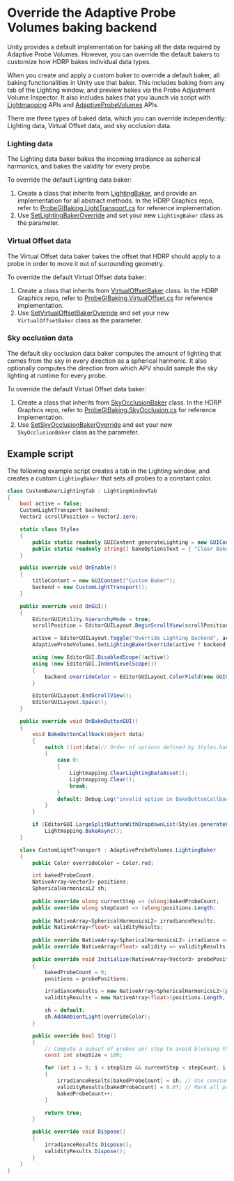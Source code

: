 # Override the Adaptive Probe Volumes baking backend

Unity provides a default implementation for baking all the data required by Adaptive Probe Volumes. However, you can override the default bakers to customize how HDRP bakes individual data types.
	
When you create and apply a custom baker to override a default baker, all baking functionalities in Unity use that baker. This includes baking from any tab of the Lighting window, and preview bakes via the Probe Adjustment Volume Inspector. It also includes bakes that you launch via script with [Lightmapping](https://docs.unity3d.com/ScriptReference/Lightmapping.html) APIs and [AdaptiveProbeVolumes](https://docs.unity3d.com/Packages/com.unity.render-pipelines.core@17.0/api/UnityEngine.Rendering.AdaptiveProbeVolumes.html) APIs.
	

There are three types of baked data, which you can override independently: Lighting data, Virtual Offset data, and sky occlusion data.

### Lighting data
	
The Lighting data baker bakes the incoming irradiance as spherical harmonics, and bakes the validity for every probe.

To override the default Lighting data baker:

1. Create a class that inherits from [LightingBaker](https://docs.unity3d.com/Packages/com.unity.render-pipelines.core@17.0/api/UnityEngine.Rendering.AdaptiveProbeVolumes.LightingBaker.html), and provide an implementation for all abstract methods. In the HDRP Graphics repo, refer to [ProbeGIBaking.LightTransport.cs](https://github.com/Unity-Technologies/Graphics/blob/master/Packages/com.unity.render-pipelines.core/Editor/Lighting/ProbeVolume/ProbeGIBaking.LightTransport.cs#L57) for reference implementation.
2. Use [SetLightingBakerOverride](https://docs.unity3d.com/Packages/com.unity.render-pipelines.core@17.0/api/UnityEngine.Rendering.AdaptiveProbeVolumes.html#UnityEngine_Rendering_AdaptiveProbeVolumes_SetLightingBakerOverride_UnityEngine_Rendering_AdaptiveProbeVolumes_LightingBaker_) and set your new `LightingBaker` class as the parameter.

### Virtual Offset data
	
The Virtual Offset data baker bakes the offset that HDRP should apply to a probe in order to move it out of surrounding geometry. 

To override the default Virtual Offset data baker:

1. Create a class that inherits from [VirtualOffsetBaker](https://docs.unity3d.com/Packages/com.unity.render-pipelines.core@17.0/api/UnityEngine.Rendering.AdaptiveProbeVolumes.VirtualOffsetBaker.html) class. In the HDRP Graphics repo, refer to [ProbeGIBaking.VirtualOffset.cs](https://github.com/Unity-Technologies/Graphics/blob/master/Packages/com.unity.render-pipelines.core/Editor/Lighting/ProbeVolume/ProbeGIBaking.VirtualOffset.cs#L44) for reference implementation.
2. Use [SetVirtualOffsetBakerOverride](https://docs.unity3d.com/Packages/com.unity.render-pipelines.core@17.0/api/UnityEngine.Rendering.AdaptiveProbeVolumes.html#UnityEngine_Rendering_AdaptiveProbeVolumes_SetVirtualOffsetBakerOverride_UnityEngine_Rendering_AdaptiveProbeVolumes_VirtualOffsetBaker_) and set your new `VirtualOffsetBaker` class as the parameter.

### Sky occlusion data
	
The default sky occlusion data baker computes the amount of lighting that comes from the sky in every direction as a spherical harmonic. It also optionally computes the direction from which APV should sample the sky lighting at runtime for every probe.

To override the default Virtual Offset data baker:

1. Create a class that inherits from [SkyOcclusionBaker](https://docs.unity3d.com/Packages/com.unity.render-pipelines.core@17.0/api/UnityEngine.Rendering.AdaptiveProbeVolumes.SkyOcclusionBaker.html) class. In the HDRP Graphics repo, refer to [ProbeGIBaking.SkyOcclusion.cs](https://github.com/Unity-Technologies/Graphics/blob/master/Packages/com.unity.render-pipelines.core/Editor/Lighting/ProbeVolume/ProbeGIBaking.SkyOcclusion.cs#L116) for reference implementation.
2. Use [SetSkyOcclusionBakerOverride](https://docs.unity3d.com/Packages/com.unity.render-pipelines.core@17.0/api/UnityEngine.Rendering.AdaptiveProbeVolumes.html#UnityEngine_Rendering_AdaptiveProbeVolumes_SetSkyOcclusionBakerOverride_UnityEngine_Rendering_AdaptiveProbeVolumes_SkyOcclusionBaker_) and set your new `SkyOcclusionBaker` class as the parameter.

## Example script

The following example script creates a tab in the Lighting window, and creates a custom `LightingBaker` that sets all probes to a constant color.
	
```cs
class CustomBakerLightingTab : LightingWindowTab
{
    bool active = false;
    CustomLightTransport backend;
    Vector2 scrollPosition = Vector2.zero;

    static class Styles
    {
        public static readonly GUIContent generateLighting = new GUIContent("Generate Lighting");
        public static readonly string[] bakeOptionsText = { "Clear Baked Data" };
    }

    public override void OnEnable()
    {
        titleContent = new GUIContent("Custom Baker");
        backend = new CustomLightTransport();
    }

    public override void OnGUI()
    {
        EditorGUIUtility.hierarchyMode = true;
        scrollPosition = EditorGUILayout.BeginScrollView(scrollPosition);

        active = EditorGUILayout.Toggle("Override Lighting Backend", active);
        AdaptiveProbeVolumes.SetLightingBakerOverride(active ? backend : null);

        using (new EditorGUI.DisabledScope(!active))
        using (new EditorGUI.IndentLevelScope())
        {
            backend.overrideColor = EditorGUILayout.ColorField(new GUIContent("Override Color"), backend.overrideColor, false, false, true);
        }

        EditorGUILayout.EndScrollView();
        EditorGUILayout.Space();
    }

    public override void OnBakeButtonGUI()
    {
        void BakeButtonCallback(object data)
        {
            switch ((int)data)// Order of options defined by Styles.bakeOptionsText
            {
                case 0:
                {
                    Lightmapping.ClearLightingDataAsset();
                    Lightmapping.Clear();
                    break;
                }
                default: Debug.Log("invalid option in BakeButtonCallback"); break;
            }
        }

        if (EditorGUI.LargeSplitButtonWithDropdownList(Styles.generateLighting, Styles.bakeOptionsText, BakeButtonCallback))
            Lightmapping.BakeAsync();
    }

    class CustomLightTransport : AdaptiveProbeVolumes.LightingBaker
    {
        public Color overrideColor = Color.red;

        int bakedProbeCount;
        NativeArray<Vector3> positions;
        SphericalHarmonicsL2 sh;
        
        public override ulong currentStep => (ulong)bakedProbeCount;
        public override ulong stepCount => (ulong)positions.Length;
        
        public NativeArray<SphericalHarmonicsL2> irradianceResults;
        public NativeArray<float> validityResults;
        
        public override NativeArray<SphericalHarmonicsL2> irradiance => irradianceResults;
        public override NativeArray<float> validity => validityResults;

        public override void Initialize(NativeArray<Vector3> probePositions)
        {
            bakedProbeCount = 0;
            positions = probePositions;

            irradianceResults = new NativeArray<SphericalHarmonicsL2>(positions.Length, Allocator.Persistent, NativeArrayOptions.UninitializedMemory);
            validityResults = new NativeArray<float>(positions.Length, Allocator.Persistent, NativeArrayOptions.UninitializedMemory);

            sh = default;
            sh.AddAmbientLight(overrideColor);
        }

        public override bool Step()
        {
            // Compute a subset of probes per step to avoid blocking the UI
            const int stepSize = 100;

            for (int i = 0; i < stepSize && currentStep < stepCount; i++)
            {
                irradianceResults[bakedProbeCount] = sh; // Use constant color (may appear black depending on your exposure)
                validityResults[bakedProbeCount] = 0.0f; // Mark all probes as valid
                bakedProbeCount++;
            }

            return true;
        }

        public override void Dispose()
        {
            irradianceResults.Dispose();
            validityResults.Dispose();
        }
    }
}
```
